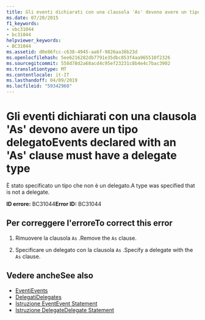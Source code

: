 ```yaml
---
title: Gli eventi dichiarati con una clausola 'As' devono avere un tipo delegato
ms.date: 07/20/2015
f1_keywords:
- vbc31044
- bc31044
helpviewer_keywords:
- BC31044
ms.assetid: d0e86fcc-c638-4945-aa6f-9826aa38b23d
ms.openlocfilehash: 5ee6216282db7791e35dbc853f4aa965510f2326
ms.sourcegitcommit: 558d78d2a68acd4c95ef23231c8b4e4c7bac3902
ms.translationtype: MT
ms.contentlocale: it-IT
ms.lasthandoff: 04/09/2019
ms.locfileid: "59342960"
---
```

# <a name="events-declared-with-an-as-clause-must-have-a-delegate-type"></a><span data-ttu-id="9554c-102">Gli eventi dichiarati con una clausola 'As' devono avere un tipo delegato</span><span class="sxs-lookup"><span data-stu-id="9554c-102">Events declared with an 'As' clause must have a delegate type</span></span>
<span data-ttu-id="9554c-103">È stato specificato un tipo che non è un delegato.</span><span class="sxs-lookup"><span data-stu-id="9554c-103">A type was specified that is not a delegate.</span></span>  
  
 <span data-ttu-id="9554c-104">**ID errore:** BC31044</span><span class="sxs-lookup"><span data-stu-id="9554c-104">**Error ID:** BC31044</span></span>  
  
## <a name="to-correct-this-error"></a><span data-ttu-id="9554c-105">Per correggere l'errore</span><span class="sxs-lookup"><span data-stu-id="9554c-105">To correct this error</span></span>  
  
1. <span data-ttu-id="9554c-106">Rimuovere la clausola `As` .</span><span class="sxs-lookup"><span data-stu-id="9554c-106">Remove the `As` clause.</span></span>  
  
2. <span data-ttu-id="9554c-107">Specificare un delegato con la clausola `As` .</span><span class="sxs-lookup"><span data-stu-id="9554c-107">Specify a delegate with the `As` clause.</span></span>  
  
## <a name="see-also"></a><span data-ttu-id="9554c-108">Vedere anche</span><span class="sxs-lookup"><span data-stu-id="9554c-108">See also</span></span>

- [<span data-ttu-id="9554c-109">Eventi</span><span class="sxs-lookup"><span data-stu-id="9554c-109">Events</span></span>](../../visual-basic/programming-guide/language-features/events/index.md)
- [<span data-ttu-id="9554c-110">Delegati</span><span class="sxs-lookup"><span data-stu-id="9554c-110">Delegates</span></span>](../../visual-basic/programming-guide/language-features/delegates/index.md)
- [<span data-ttu-id="9554c-111">Istruzione Event</span><span class="sxs-lookup"><span data-stu-id="9554c-111">Event Statement</span></span>](../../visual-basic/language-reference/statements/event-statement.md)
- [<span data-ttu-id="9554c-112">Istruzione Delegate</span><span class="sxs-lookup"><span data-stu-id="9554c-112">Delegate Statement</span></span>](../../visual-basic/language-reference/statements/delegate-statement.md)
